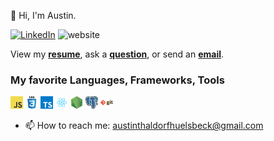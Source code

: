 👋 Hi, I'm Austin.

<div>

<a href="https://www.linkedin.com/in/austinhuelsbeck" target="_blank"><img src="https://img.shields.io/badge/LinkedIn-%230077B5.svg?&style=flat-square&logo=linkedin&logoColor=white" alt="LinkedIn"></a>
<img src="https://img.shields.io/static/v1?label=Website&message=austinthaldorfhuelsbeck.com&color=%230076D6&style=flat-square&logo=internet-explorer&logoColor=%230076D6" alt="website"/>
</a>
<a href="https://austinthaldorfhuelsbeck.github.io/ath-portf/" target="_blank">
</a>
<br>

View my **[resume](https://austinthaldorfhuelsbeck.github.io/ath-portf/files/AustinThaldorfHuelsbeck_Resume2024.pdf)**, ask a **[question](https://github.com/austinthaldorfhuelsbeck/austinthaldorfhuelsbeck/issues/new)**, or send an **[email](mailto:austinthaldorfhuelsbeck@gmail.com)**.

<h3><strong>My favorite Languages, Frameworks, Tools</strong></h3>  

<code><img height="20" src="https://raw.githubusercontent.com/github/explore/80688e429a7d4ef2fca1e82350fe8e3517d3494d/topics/javascript/javascript.png"></code>
<code><img height="20" src="https://raw.githubusercontent.com/github/explore/80688e429a7d4ef2fca1e82350fe8e3517d3494d/topics/css/css.png"></code>
<code><img height="20" src="https://raw.githubusercontent.com/github/explore/80688e429a7d4ef2fca1e82350fe8e3517d3494d/topics/typescript/typescript.png"></code>
<code><img height="20" src="https://raw.githubusercontent.com/github/explore/80688e429a7d4ef2fca1e82350fe8e3517d3494d/topics/react/react.png"></code>
<code><img height="20" src="https://raw.githubusercontent.com/github/explore/80688e429a7d4ef2fca1e82350fe8e3517d3494d/topics/nodejs/nodejs.png"></code>
<code><img height="20" src="https://raw.githubusercontent.com/github/explore/80688e429a7d4ef2fca1e82350fe8e3517d3494d/topics/postgresql/postgresql.png"></code>
<code><img height="20" src="https://raw.githubusercontent.com/github/explore/80688e429a7d4ef2fca1e82350fe8e3517d3494d/topics/git/git.png"></code>

</div>

- 📫 How to reach me: austinthaldorfhuelsbeck@gmail.com
